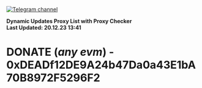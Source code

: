 [![Telegram channel](https://img.shields.io/endpoint?url=https://runkit.io/damiankrawczyk/telegram-badge/branches/master?url=https://t.me/n4z4v0d)](https://t.me/n4z4v0d) 

**Dynamic Updates Proxy List with Proxy Checker**  
**Last Updated: 20.12.23 13:41**

# DONATE (_any evm_) - 0xDEADf12DE9A24b47Da0a43E1bA70B8972F5296F2
